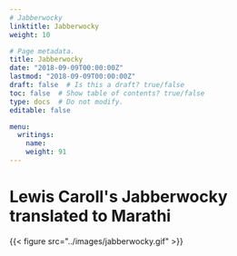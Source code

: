 ```yaml
---
# Jabberwocky
linktitle: Jabberwocky
weight: 10

# Page metadata.
title: Jabberwocky
date: "2018-09-09T00:00:00Z"
lastmod: "2018-09-09T00:00:00Z"
draft: false  # Is this a draft? true/false
toc: false  # Show table of contents? true/false
type: docs  # Do not modify.
editable: false

menu:
  writings:
    name: 
    weight: 91
---
```

<H1>Lewis Caroll's Jabberwocky translated to Marathi</H1>

{{< figure src="../images/jabberwocky.gif" >}}

